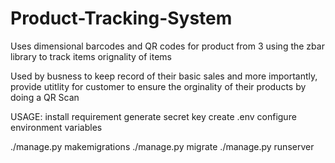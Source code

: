 # Product-Tracking-System
Uses dimensional barcodes and QR codes for product from 3 using the zbar library to track items orignality of items

Used by busness to keep record of their basic sales and more importantly, provide utitlity for customer to ensure the orginality of their products by doing a QR Scan

USAGE:
install requirement
generate secret key
create .env 
configure environment variables

./manage.py makemigrations
./manage.py migrate
./manage.py runserver

